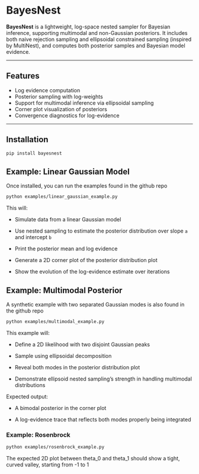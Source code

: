 # BayesNest

**BayesNest** is a lightweight, log-space nested sampler for Bayesian inference, supporting multimodal and non-Gaussian posteriors. It includes both naive rejection sampling and ellipsoidal constrained sampling (inspired by MultiNest), and computes both posterior samples and Bayesian model evidence.

---

## Features

- Log evidence computation
- Posterior sampling with log-weights
- Support for multimodal inference via ellipsoidal sampling
- Corner plot visualization of posteriors
- Convergence diagnostics for log-evidence

---

## Installation

```bash
pip install bayesnest
```
## Example: Linear Gaussian Model
Once installed, you can run the examples found in the github repo

```bash
python examples/linear_gaussian_example.py
```
This will:

- Simulate data from a linear Gaussian model

- Use nested sampling to estimate the posterior distribution over
slope `a` and intercept `b`

- Print the posterior mean and log evidence

- Generate a 2D corner plot of the posterior distribution plot

- Show the evolution of the log-evidence estimate over iterations

## Example: Multimodal Posterior
A synthetic example with two separated Gaussian modes is also found in the github repo

```bash
python examples/multimodal_example.py
```
This example will:

- Define a 2D likelihood with two disjoint Gaussian peaks

- Sample using ellipsoidal decomposition

- Reveal both modes in the posterior distribution plot

- Demonstrate ellipsoid nested sampling’s strength in handling multimodal distributions

Expected output:

- A bimodal posterior in the corner plot

- A log-evidence trace that reflects both modes properly being integrated

### Example: Rosenbrock

```bash
python examples/rosenbrock_example.py
```

The expected 2D plot between theta_0 and theta_1 should show a tight, curved valley, starting from -1 to 1




